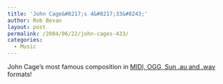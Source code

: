 ```yaml
---
title: 'John Cage&#8217;s 4&#8217;33&#8243;'
author: Rob Bevan
layout: post
permalink: /2004/06/22/john-cages-433/
categories:
  - Music
---
```

John Cage&#8217;s most famous composition in [MIDI, OGG, Sun .au and .wav][1] formats!

 [1]: http://interglacial.com/~sburke/stuff/cage_433.html